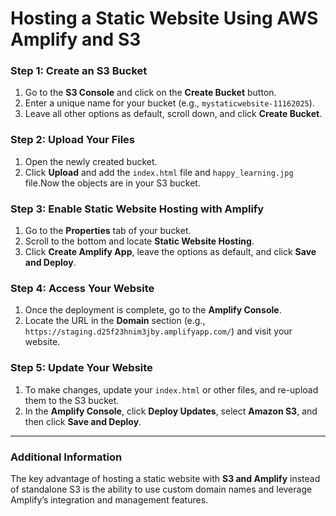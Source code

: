 # Hosting a Static Website Using AWS Amplify and S3

### Step 1: Create an S3 Bucket
1. Go to the **S3 Console** and click on the **Create Bucket** button.
2. Enter a unique name for your bucket (e.g., `mystaticwebsite-11162025`).
3. Leave all other options as default, scroll down, and click **Create Bucket**.

### Step 2: Upload Your Files
1. Open the newly created bucket.
2. Click **Upload** and add the `index.html` file and `happy_learning.jpg` file.Now the objects are in your S3 bucket.

### Step 3: Enable Static Website Hosting with Amplify
1. Go to the **Properties** tab of your bucket.
2. Scroll to the bottom and locate **Static Website Hosting**.
3. Click **Create Amplify App**, leave the options as default, and click **Save and Deploy**.

### Step 4: Access Your Website
1. Once the deployment is complete, go to the **Amplify Console**.
2. Locate the URL in the **Domain** section (e.g., `https://staging.d25f23hnim3jby.amplifyapp.com/`) and visit your website.

### Step 5: Update Your Website
1. To make changes, update your `index.html` or other files, and re-upload them to the S3 bucket.
2. In the **Amplify Console**, click **Deploy Updates**, select **Amazon S3**, and then click **Save and Deploy**.

---

### Additional Information
The key advantage of hosting a static website with **S3 and Amplify** instead of standalone S3 is the ability to use custom domain names and leverage Amplify’s integration and management features.
